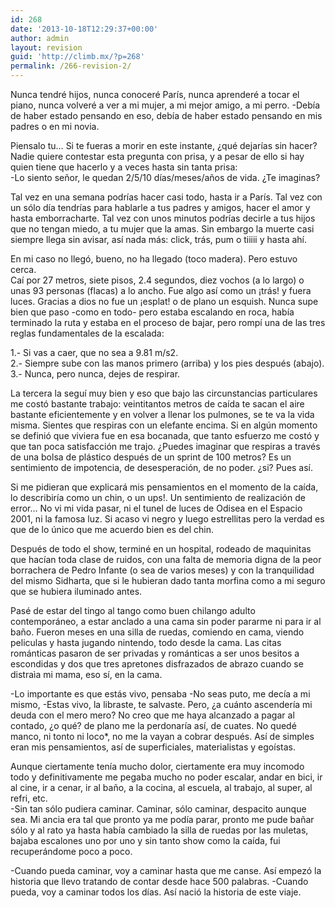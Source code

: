 ```yaml
---
id: 268
date: '2013-10-18T12:29:37+00:00'
author: admin
layout: revision
guid: 'http://climb.mx/?p=268'
permalink: /266-revision-2/
---
```


Nunca tendré hijos, nunca conoceré París, nunca aprenderé a tocar el piano, nunca volveré a ver a mi mujer, a mi mejor amigo, a mi perro. -Debía de haber estado pensando en eso, debía de haber estado pensando en mis padres o en mi novia.

Piensalo tu… Si te fueras a morir en este instante, ¿qué dejarías sin hacer? Nadie quiere contestar esta pregunta con prisa, y a pesar de ello si hay quien tiene que hacerlo y a veces hasta sin tanta prisa:  
-Lo siento señor, le quedan 2/5/10 días/meses/años de vida. ¿Te imaginas?

Tal vez en una semana podrías hacer casi todo, hasta ir a París. Tal vez con un sólo día tendrías para hablarle a tus padres y amigos, hacer el amor y hasta emborracharte. Tal vez con unos minutos podrías decirle a tus hijos que no tengan miedo, a tu mujer que la amas. Sin embargo la muerte casi siempre llega sin avisar, así nada más: click, trás, pum o tiiiii y hasta ahí.

En mi caso no llegó, bueno, no ha llegado (toco madera). Pero estuvo cerca.  
Caí por 27 metros, siete pisos, 2.4 segundos, diez vochos (a lo largo) o unas 93 personas (flacas) a lo ancho. Fue algo así como un ¡trás! y fuera luces. Gracias a dios no fue un ¡esplat! o de plano un esquish. Nunca supe bien que paso -como en todo- pero estaba escalando en roca, había terminado la ruta y estaba en el proceso de bajar, pero rompí una de las tres reglas fundamentales de la escalada:

1.- Si vas a caer, que no sea a 9.81 m/s2.  
2.- Siempre sube con las manos primero (arriba) y los pies después (abajo).  
3.- Nunca, pero nunca, dejes de respirar.

La tercera la seguí muy bien y eso que bajo las circunstancias particulares me costó bastante trabajo: veintitantos metros de caída te sacan el aire bastante eficientemente y en volver a llenar los pulmones, se te va la vida misma. Sientes que respiras con un elefante encima. Si en algún momento se definió que viviera fue en esa bocanada, que tanto esfuerzo me costó y que tan poca satisfacción me trajo. ¿Puedes imaginar que respiras a través de una bolsa de plástico después de un sprint de 100 metros? Es un sentimiento de impotencia, de desesperación, de no poder. ¿si? Pues así.

Si me pidieran que explicará mis pensamientos en el momento de la caída, lo describiría como un chin, o un ups!. Un sentimiento de realización de error… No vi mi vida pasar, ni el tunel de luces de Odisea en el Espacio 2001, ni la famosa luz. Si acaso vi negro y luego estrellitas pero la verdad es que de lo único que me acuerdo bien es del chin.

Después de todo el show, terminé en un hospital, rodeado de maquinitas que hacían toda clase de ruidos, con una falta de memoria digna de la peor borrachera de Pedro Infante (o sea de varios meses) y con la tranquilidad del mismo Sidharta, que si le hubieran dado tanta morfina como a mi seguro que se hubiera iluminado antes.

Pasé de estar del tingo al tango como buen chilango adulto contemporáneo, a estar anclado a una cama sin poder pararme ni para ir al baño. Fueron meses en una silla de ruedas, comiendo en cama, viendo peliculas y hasta jugando nintendo, todo desde la cama. Las citas románticas pasaron de ser privadas y románticas a ser unos besitos a escondidas y dos que tres apretones disfrazados de abrazo cuando se distraìa mi mama, eso sí, en la cama.

-Lo importante es que estás vivo, pensaba -No seas puto, me decía a mi mismo, -Estas vivo, la libraste, te salvaste. Pero, ¿a cuánto ascendería mi deuda con el mero mero? No creo que me haya alcanzado a pagar al contado, ¿o qué? de plano me la perdonaría así, de cuates. No quedé manco, ni tonto ni loco\*, no me la vayan a cobrar después. Así de simples eran mis pensamientos, así de superficiales, materialistas y egoístas.

Aunque ciertamente tenía mucho dolor, ciertamente era muy incomodo todo y definitivamente me pegaba mucho no poder escalar, andar en bici, ir al cine, ir a cenar, ir al baño, a la cocina, al escuela, al trabajo, al super, al refri, etc.  
-Sin tan sólo pudiera caminar. Caminar, sólo caminar, despacito aunque sea. Mi ancia era tal que pronto ya me podía parar, pronto me pude bañar sólo y al rato ya hasta había cambiado la silla de ruedas por las muletas, bajaba escalones uno por uno y sin tanto show como la caída, fui recuperándome poco a poco.

-Cuando pueda caminar, voy a caminar hasta que me canse. Así empezó la historia que llevo tratando de contar desde hace 500 palabras. -Cuando pueda, voy a caminar todos los días. Así nació la historia de este viaje.